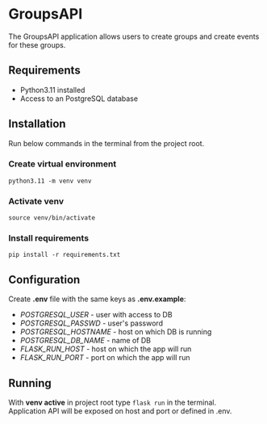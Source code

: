 # GroupsAPI

The GroupsAPI application allows users to create groups and create events for these groups.

## Requirements

- Python3.11 installed
- Access to an PostgreSQL database

## Installation

Run below commands in the terminal from the project root.

### Create virtual environment  
`python3.11 -m venv venv`  
### Activate venv  
`source venv/bin/activate`  
### Install requirements
`pip install -r requirements.txt`

## Configuration

Create **.env** file with the same keys as **.env.example**:
- *POSTGRESQL_USER* - user with access to DB
- *POSTGRESQL_PASSWD* - user's password
- *POSTGRESQL_HOSTNAME* - host on which DB is running
- *POSTGRESQL_DB_NAME* - name of DB
- *FLASK_RUN_HOST* - host on which the app will run
- *FLASK_RUN_PORT* - port on which the app will run


## Running

With **venv active** in project root type `flask run` in the terminal.  
Application API will be exposed on host and port or defined in .env.